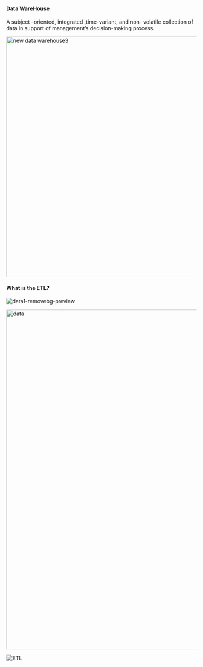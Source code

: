 ####  Data WareHouse
 A subject –oriented, integrated ,time-variant, and  non- volatile collection of data in support of management’s decision-making process.

 
<img width="637" alt="new data warehouse3" src="https://github.com/user-attachments/assets/7f751b99-6b08-40eb-88e5-fd38f1530400" />


####  What is the ETL?

![data1-removebg-preview](https://github.com/user-attachments/assets/8094cdde-9124-4ef9-ac91-8d778704edd1)

<img width="900" alt="data" src="https://github.com/user-attachments/assets/8e6250a2-9427-483e-a061-88b5b4984337" />


![ETL](https://github.com/user-attachments/assets/72b49730-0c72-4de5-9d9e-fc4a7afc1f38)




